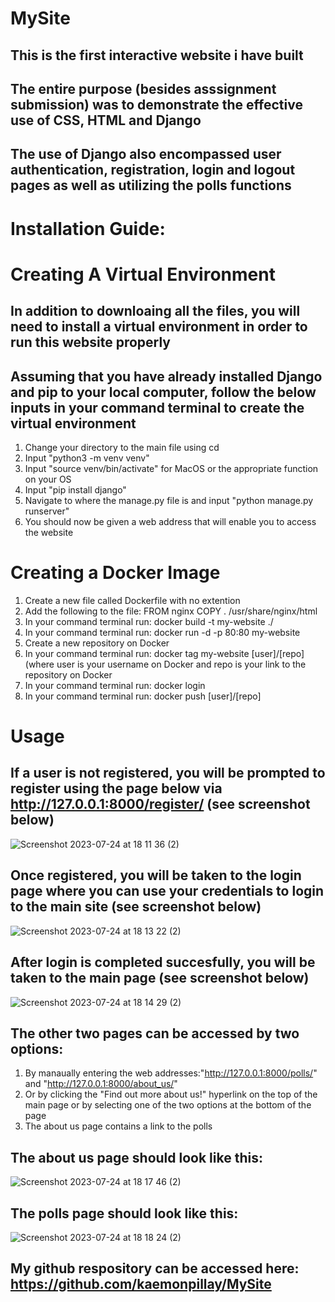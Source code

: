 # MySite
## This is the first interactive website i have built

## The entire purpose (besides asssignment submission) was to demonstrate the effective use of CSS, HTML and Django 
## The use of Django also encompassed user authentication, registration, login and logout pages as well as utilizing the polls functions


# Installation Guide:

# Creating A Virtual Environment
## In addition to downloaing all the files, you will need to install a virtual environment in order to run this website properly
## Assuming that you have already installed Django and pip to your local computer, follow the below inputs in your command terminal to create the virtual environment 
1. Change your directory to the main file using cd
2. Input "python3 -m venv venv"
3. Input "source venv/bin/activate" for MacOS or the appropriate function on your OS
4. Input "pip install django"
5. Navigate to where the manage.py file is and input "python manage.py runserver"
6. You should now be given a web address that will enable you to access the website

# Creating a Docker Image
1. Create a new file called Dockerfile with no extention
2. Add the following to the file:
   FROM nginx
   COPY . /usr/share/nginx/html
3. In your command terminal run: docker build -t my-website ./
4. In your command terminal run: docker run -d -p 80:80 my-website
5. Create a new repository on Docker
6. In your command terminal run: docker tag my-website [user]/[repo] (where user is your username on Docker and repo is your link to the repository on Docker
7. In your command terminal run: docker login
8. In your command terminal run: docker push [user]/[repo]

# Usage
## If a user is not registered, you will be prompted to register using the page below via http://127.0.0.1:8000/register/ (see screenshot below)
![Screenshot 2023-07-24 at 18 11 36 (2)](https://github.com/kaemonpillay/MySite/assets/139888793/e82f6cef-0e80-4cfd-9cb5-0d8448f882c2)

## Once registered, you will be taken to the login page where you can use your credentials to login to the main site (see screenshot below)
![Screenshot 2023-07-24 at 18 13 22 (2)](https://github.com/kaemonpillay/MySite/assets/139888793/643b95ca-5ecf-4861-b37e-76c4ea049418)

## After login is completed succesfully, you will be taken to the main page (see screenshot below)
![Screenshot 2023-07-24 at 18 14 29 (2)](https://github.com/kaemonpillay/MySite/assets/139888793/cc0333a0-3998-46c7-a845-5e5d8bdcecc0)

## The other two pages can be accessed by two options:
1. By manaually entering the web addresses:"http://127.0.0.1:8000/polls/" and "http://127.0.0.1:8000/about_us/"
2. Or by clicking the "Find out more about us!" hyperlink on the top of the main page or by selecting one of the two options at the bottom of the page
3. The about us page contains a link to the polls

## The about us page should look like this:
![Screenshot 2023-07-24 at 18 17 46 (2)](https://github.com/kaemonpillay/MySite/assets/139888793/eb60516e-8d2a-4777-ab88-3d43ddc2300f)

## The polls page should look like this:
![Screenshot 2023-07-24 at 18 18 24 (2)](https://github.com/kaemonpillay/MySite/assets/139888793/6b30feb1-8987-4979-a98e-b04d63bc60d1)

## My github respository can be accessed here: https://github.com/kaemonpillay/MySite



